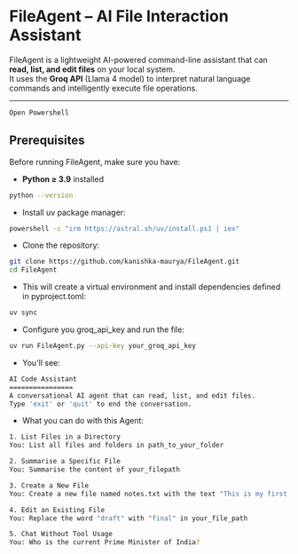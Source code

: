 # FileAgent – AI File Interaction Assistant

FileAgent is a lightweight AI-powered command-line assistant that can **read, list, and edit files** on your local system.  
It uses the **Groq API** (Llama 4 model) to interpret natural language commands and intelligently execute file operations.

---

```bash
Open Powershell
```

## Prerequisites


Before running FileAgent, make sure you have:


- **Python ≥ 3.9** installed  
```bash
python --version
```

- Install uv package manager:
```bash
powershell -c "irm https://astral.sh/uv/install.ps1 | iex"
```

- Clone the repository:
```bash
git clone https://github.com/kanishka-maurya/FileAgent.git
cd FileAgent
```

- This will create a virtual environment and install dependencies defined in pyproject.toml:
```bash
uv sync
```

- Configure you groq_api_key and run the file:
```bash
uv run FileAgent.py --api-key your_groq_api_key
```

- You'll see:
```bash
AI Code Assistant
================
A conversational AI agent that can read, list, and edit files.
Type 'exit' or 'quit' to end the conversation.
```

- What you can do with this Agent:
```bash
1. List Files in a Directory
You: List all files and folders in path_to_your_folder
```
```bash
2. Summarise a Specific File
You: Summarise the content of your_filepath  
```
```bash
3. Create a New File
You: Create a new file named notes.txt with the text "This is my first AI-created file." in directory path_to_your_directory
```
```bash
4. Edit an Existing File
You: Replace the word "draft" with "final" in your_file_path
```
```bash
5. Chat Without Tool Usage
You: Who is the current Prime Minister of India?
```


